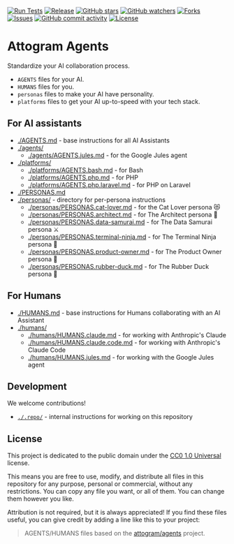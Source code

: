 [![Run Tests](https://github.com/attogram/agents/actions/workflows/ci.yml/badge.svg)](https://github.com/attogram/agents/actions/workflows/ci.yml)
[![Release](https://img.shields.io/github/v/release/attogram/agents?style=flat)](https://github.com/attogram/agents/releases)
[![GitHub stars](https://img.shields.io/github/stars/attogram/agents?style=flat)](https://github.com/attogram/agents/stargazers)
[![GitHub watchers](https://img.shields.io/github/watchers/attogram/agents?style=flat)](https://github.com/attogram/agents/watchers)
[![Forks](https://img.shields.io/github/forks/attogram/agents?style=flat)](https://github.com/attogram/agents/forks)
[![Issues](https://img.shields.io/github/issues/attogram/agents?style=flat)](https://github.com/attogram/agents/issues)
[![GitHub commit activity](https://img.shields.io/github/commit-activity/t/attogram/agents?style=flat)](https://github.com/attogram/agents/commits/main/)
[![License](https://img.shields.io/github/license/attogram/agents?style=flat)](./LICENSE)

# Attogram Agents

Standardize your AI collaboration process.

- `AGENTS` files for your AI.
- `HUMANS` files for you.
- `personas` files to make your AI have personality.
- `platforms` files to get your AI up-to-speed with your tech stack.

## For AI assistants

- [./AGENTS.md](./AGENTS.md) - base instructions for all AI Assistants
- [./agents/](./agents/)
  - [./agents/AGENTS.jules.md](./agents/AGENTS.jules.md) - for the Google Jules agent
- [./platforms/](./platforms/)
  - [./platforms/AGENTS.bash.md](./platforms/AGENTS.bash.md) - for Bash
  - [./platforms/AGENTS.php.md](./platforms/AGENTS.php.md) - for PHP
  - [./platforms/AGENTS.php.laravel.md](./platforms/AGENTS.php.laravel.md) - for PHP on Laravel
- [./PERSONAS.md](./PERSONAS.md)
- [./personas/](./personas/) - directory for per-persona instructions
  - [./personas/PERSONAS.cat-lover.md](./personas/PERSONAS.cat-lover.md) - for the Cat Lover persona 😻
  - [./personas/PERSONAS.architect.md](./personas/PERSONAS.architect.md) - for The Architect persona 📐
  - [./personas/PERSONAS.data-samurai.md](./personas/PERSONAS.data-samurai.md) - for The Data Samurai persona ⚔️
  - [./personas/PERSONAS.terminal-ninja.md](./personas/PERSONAS.terminal-ninja.md) - for The Terminal Ninja persona 🥷
  - [./personas/PERSONAS.product-owner.md](./personas/PERSONAS.product-owner.md) - for The Product Owner persona 🎯
  - [./personas/PERSONAS.rubber-duck.md](./personas/PERSONAS.rubber-duck.md) - for The Rubber Duck persona 🦆

## For Humans

- [./HUMANS.md](./HUMANS.md) - base instructions for Humans collaborating with an AI Assistant
- [./humans/](./humans/)
  - [./humans/HUMANS.claude.md](./humans/HUMANS.claude.md) - for working with Anthropic's Claude
  - [./humans/HUMANS.claude.code.md](./humans/HUMANS.claude.code.md) - for working with Anthropic's Claude Code
  - [./humans/HUMANS.jules.md](./humans/HUMANS.jules.md) - for working with the Google Jules agent

## Development

We welcome contributions!

- [`./.repo/`](./.repo/) - internal instructions for working on this repository

## License

This project is dedicated to the public domain under the [CC0 1.0 Universal](LICENSE) license.

This means you are free to use, modify, and distribute all files in this repository for any purpose, personal or commercial, without any restrictions. You can copy any file you want, or all of them. You can change them however you like.

Attribution is not required, but it is always appreciated! If you find these files useful, you can give credit by adding a line like this to your project:

> AGENTS/HUMANS files based on the [attogram/agents](https://github.com/attogram/agents) project.
